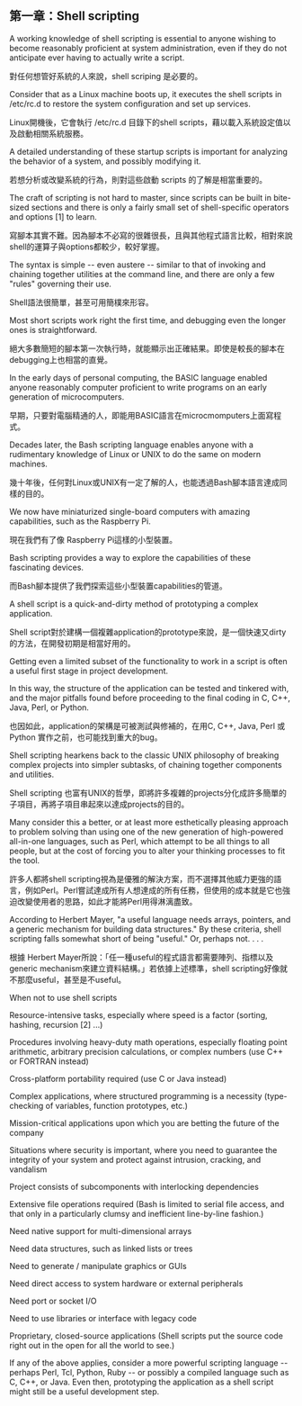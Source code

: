 第一章：Shell scripting
---

A working knowledge of shell scripting is essential to anyone wishing to become reasonably proficient 
at system administration, even if they do not anticipate ever having to actually write a script. 

對任何想管好系統的人來說，shell scriping 是必要的。

Consider that as a Linux machine boots up, it executes the shell scripts in /etc/rc.d 
to restore the system configuration and set up services.

Linux開機後，它會執行 /etc/rc.d 目錄下的shell scripts，藉以載入系統設定值以及啟動相關系統服務。

A detailed understanding of these startup scripts is important for analyzing the behavior of a system, 
and possibly modifying it.

若想分析或改變系統的行為，則對這些啟動 scripts 的了解是相當重要的。

The craft of scripting is not hard to master, since scripts can be built in bite-sized sections and there is only a fairly small set of shell-specific operators and options [1] to learn. 

寫腳本其實不難。因為腳本不必寫的很雜很長，且與其他程式語言比較，相對來說shell的運算子與options都較少，較好掌握。

The syntax is simple -- even austere -- similar to that of invoking and chaining together utilities at the command line, and there are only a few "rules" governing their use. 

Shell語法很簡單，甚至可用簡樸來形容。

Most short scripts work right the first time, and debugging even the longer ones is straightforward.

絕大多數簡短的腳本第一次執行時，就能顯示出正確結果。即使是較長的腳本在debugging上也相當的直覺。

In the early days of personal computing, the BASIC language enabled anyone reasonably computer proficient to write programs on an early generation of microcomputers. 

早期，只要對電腦精通的人，即能用BASIC語言在microcmomputers上面寫程式。
 
Decades later, the Bash scripting language enables anyone with a rudimentary knowledge of Linux or UNIX to do the same on modern machines.

幾十年後，任何對Linux或UNIX有一定了解的人，也能透過Bash腳本語言達成同樣的目的。

We now have miniaturized single-board computers with amazing capabilities, such as the Raspberry Pi.

現在我們有了像 Raspberry Pi這樣的小型裝置。

Bash scripting provides a way to explore the capabilities of these fascinating devices.

而Bash腳本提供了我們探索這些小型裝置capabilities的管道。

A shell script is a quick-and-dirty method of prototyping a complex application. 

Shell script對於建構一個複雜application的prototype來說，是一個快速又dirty的方法，在開發初期是相當好用的。

Getting even a limited subset of the functionality to work in a script is often a useful first stage in project development. 

In this way, the structure of the application can be tested and tinkered with, and the major pitfalls found before proceeding to the final coding in C, C++, Java, Perl, or Python.

也因如此，application的架構是可被測試與修補的，在用C, C++, Java, Perl 或Python 實作之前，也可能找到重大的bug。

Shell scripting hearkens back to the classic UNIX philosophy of breaking complex projects into simpler subtasks, of chaining together components and utilities. 

Shell scripting 也富有UNIX的哲學，即將許多複雜的projects分化成許多簡單的子項目，再將子項目串起來以達成projects的目的。

Many consider this a better, or at least more esthetically pleasing approach to problem solving than using one of the new generation of high-powered all-in-one languages, such as Perl, which attempt to be all things to all people, but at the cost of forcing you to alter your thinking processes to fit the tool.

許多人都將shell scripting視為是優雅的解決方案，而不選擇其他威力更強的語言，例如Perl。Perl嘗試達成所有人想達成的所有任務，但使用的成本就是它也強迫改變使用者的思路，如此才能將Perl用得淋漓盡致。

According to Herbert Mayer, "a useful language needs arrays, pointers, and a generic mechanism for building data structures." By these criteria, shell scripting falls somewhat short of being "useful." Or, perhaps not. . . .

根據 Herbert Mayer所說：「任一種useful的程式語言都需要陣列、指標以及generic mechanism來建立資料結構。」若依據上述標準，shell scripting好像就不那麼useful，甚至是不useful。

When not to use shell scripts

Resource-intensive tasks, especially where speed is a factor (sorting, hashing, recursion [2] ...)

Procedures involving heavy-duty math operations, especially floating point arithmetic, arbitrary precision calculations, or complex numbers (use C++ or FORTRAN instead)

Cross-platform portability required (use C or Java instead)

Complex applications, where structured programming is a necessity (type-checking of variables, function prototypes, etc.)

Mission-critical applications upon which you are betting the future of the company

Situations where security is important, where you need to guarantee the integrity of your system and protect against intrusion, cracking, and vandalism

Project consists of subcomponents with interlocking dependencies

Extensive file operations required (Bash is limited to serial file access, and that only in a particularly clumsy and inefficient line-by-line fashion.)

Need native support for multi-dimensional arrays

Need data structures, such as linked lists or trees

Need to generate / manipulate graphics or GUIs

Need direct access to system hardware or external peripherals

Need port or socket I/O

Need to use libraries or interface with legacy code

Proprietary, closed-source applications (Shell scripts put the source code right out in the open for all the world to see.)

If any of the above applies, consider a more powerful scripting language -- perhaps Perl, Tcl, Python, Ruby -- or possibly a compiled language such as C, C++, or Java. Even then, prototyping the application as a shell script might still be a useful development step.
